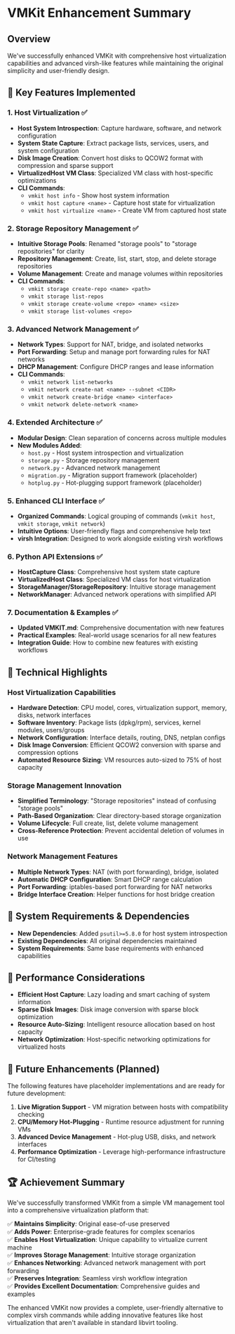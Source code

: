 # VMKit Enhancement Summary

## Overview
We've successfully enhanced VMKit with comprehensive host virtualization capabilities and advanced virsh-like features while maintaining the original simplicity and user-friendly design.

## 🎯 Key Features Implemented

### 1. Host Virtualization ✅
- **Host System Introspection**: Capture hardware, software, and network configuration
- **System State Capture**: Extract package lists, services, users, and system configuration  
- **Disk Image Creation**: Convert host disks to QCOW2 format with compression and sparse support
- **VirtualizedHost VM Class**: Specialized VM class with host-specific optimizations
- **CLI Commands**: 
  - `vmkit host info` - Show host system information
  - `vmkit host capture <name>` - Capture host state for virtualization
  - `vmkit host virtualize <name>` - Create VM from captured host state

### 2. Storage Repository Management ✅
- **Intuitive Storage Pools**: Renamed "storage pools" to "storage repositories" for clarity
- **Repository Management**: Create, list, start, stop, and delete storage repositories
- **Volume Management**: Create and manage volumes within repositories
- **CLI Commands**:
  - `vmkit storage create-repo <name> <path>` 
  - `vmkit storage list-repos`
  - `vmkit storage create-volume <repo> <name> <size>`
  - `vmkit storage list-volumes <repo>`

### 3. Advanced Network Management ✅
- **Network Types**: Support for NAT, bridge, and isolated networks
- **Port Forwarding**: Setup and manage port forwarding rules for NAT networks
- **DHCP Management**: Configure DHCP ranges and lease information
- **CLI Commands**:
  - `vmkit network list-networks`
  - `vmkit network create-nat <name> --subnet <CIDR>`
  - `vmkit network create-bridge <name> <interface>`
  - `vmkit network delete-network <name>`

### 4. Extended Architecture ✅
- **Modular Design**: Clean separation of concerns across multiple modules
- **New Modules Added**:
  - `host.py` - Host system introspection and virtualization
  - `storage.py` - Storage repository management 
  - `network.py` - Advanced network management
  - `migration.py` - Migration support framework (placeholder)
  - `hotplug.py` - Hot-plugging support framework (placeholder)

### 5. Enhanced CLI Interface ✅
- **Organized Commands**: Logical grouping of commands (`vmkit host`, `vmkit storage`, `vmkit network`)
- **Intuitive Options**: User-friendly flags and comprehensive help text
- **virsh Integration**: Designed to work alongside existing virsh workflows

### 6. Python API Extensions ✅
- **HostCapture Class**: Comprehensive host system state capture
- **VirtualizedHost Class**: Specialized VM class for host virtualization
- **StorageManager/StorageRepository**: Intuitive storage management
- **NetworkManager**: Advanced network operations with simplified API

### 7. Documentation & Examples ✅
- **Updated VMKIT.md**: Comprehensive documentation with new features
- **Practical Examples**: Real-world usage scenarios for all new features
- **Integration Guide**: How to combine new features with existing workflows

## 🚀 Technical Highlights

### Host Virtualization Capabilities
- **Hardware Detection**: CPU model, cores, virtualization support, memory, disks, network interfaces
- **Software Inventory**: Package lists (dpkg/rpm), services, kernel modules, users/groups
- **Network Configuration**: Interface details, routing, DNS, netplan configs
- **Disk Image Conversion**: Efficient QCOW2 conversion with sparse and compression options
- **Automated Resource Sizing**: VM resources auto-sized to 75% of host capacity

### Storage Management Innovation
- **Simplified Terminology**: "Storage repositories" instead of confusing "storage pools"
- **Path-Based Organization**: Clear directory-based storage organization
- **Volume Lifecycle**: Full create, list, delete volume management
- **Cross-Reference Protection**: Prevent accidental deletion of volumes in use

### Network Management Features
- **Multiple Network Types**: NAT (with port forwarding), bridge, isolated
- **Automatic DHCP Configuration**: Smart DHCP range calculation
- **Port Forwarding**: iptables-based port forwarding for NAT networks
- **Bridge Interface Creation**: Helper functions for host bridge creation

## 🔧 System Requirements & Dependencies
- **New Dependencies**: Added `psutil>=5.8.0` for host system introspection
- **Existing Dependencies**: All original dependencies maintained
- **System Requirements**: Same base requirements with enhanced capabilities

## 🎯 Performance Considerations
- **Efficient Host Capture**: Lazy loading and smart caching of system information
- **Sparse Disk Images**: Disk image conversion with sparse block optimization
- **Resource Auto-Sizing**: Intelligent resource allocation based on host capacity
- **Network Optimization**: Host-specific networking optimizations for virtualized hosts

## 🔮 Future Enhancements (Planned)
The following features have placeholder implementations and are ready for future development:

1. **Live Migration Support** - VM migration between hosts with compatibility checking
2. **CPU/Memory Hot-Plugging** - Runtime resource adjustment for running VMs  
3. **Advanced Device Management** - Hot-plug USB, disks, and network interfaces
4. **Performance Optimization** - Leverage high-performance infrastructure for CI/testing

## 🏆 Achievement Summary

We've successfully transformed VMKit from a simple VM management tool into a comprehensive virtualization platform that:

✅ **Maintains Simplicity**: Original ease-of-use preserved  
✅ **Adds Power**: Enterprise-grade features for complex scenarios  
✅ **Enables Host Virtualization**: Unique capability to virtualize current machine  
✅ **Improves Storage Management**: Intuitive storage organization  
✅ **Enhances Networking**: Advanced network management with port forwarding  
✅ **Preserves Integration**: Seamless virsh workflow integration  
✅ **Provides Excellent Documentation**: Comprehensive guides and examples  

The enhanced VMKit now provides a complete, user-friendly alternative to complex virsh commands while adding innovative features like host virtualization that aren't available in standard libvirt tooling.
